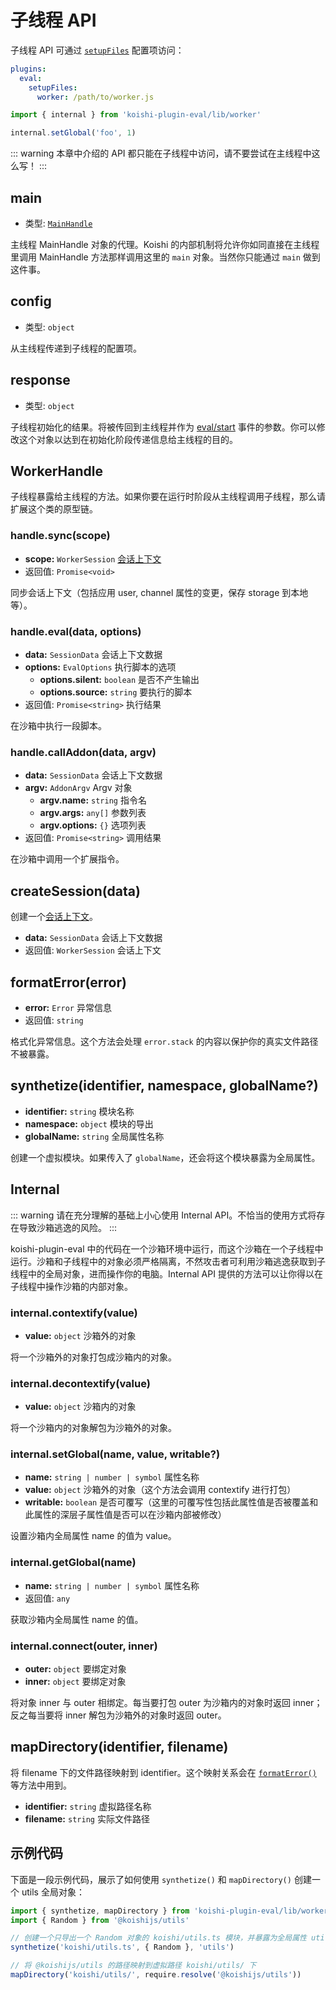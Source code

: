 # 子线程 API

子线程 API 可通过 [`setupFiles`](./config.md#setupfiles) 配置项访问：

```yaml title=koishi.yml
plugins:
  eval:
    setupFiles:
      worker: /path/to/worker.js
```

```js title=worker.js
import { internal } from 'koishi-plugin-eval/lib/worker'

internal.setGlobal('foo', 1)
```

::: warning
本章中介绍的 API 都只能在子线程中访问，请不要尝试在主线程中这么写！
:::

## main

- 类型: [`MainHandle`](./main.md#mainhandle)

主线程 MainHandle 对象的代理。Koishi 的内部机制将允许你如同直接在主线程里调用 MainHandle 方法那样调用这里的 `main` 对象。当然你只能通过 `main` 做到这件事。

## config

- 类型: `object`

从主线程传递到子线程的配置项。

## response

- 类型: `object`

子线程初始化的结果。将被传回到主线程并作为 [eval/start](./main.md#eval-start) 事件的参数。你可以修改这个对象以达到在初始化阶段传递信息给主线程的目的。

## WorkerHandle

子线程暴露给主线程的方法。如果你要在运行时阶段从主线程调用子线程，那么请扩展这个类的原型链。

### handle.sync(scope)

- **scope:** `WorkerSession` [会话上下文](./sandbox.md#会话上下文)
- 返回值: `Promise<void>`

同步会话上下文（包括应用 user, channel 属性的变更，保存 storage 到本地等）。

### handle.eval(data, options)

- **data:** `SessionData` 会话上下文数据
- **options:** `EvalOptions` 执行脚本的选项
  - **options.silent:** `boolean` 是否不产生输出
  - **options.source:** `string` 要执行的脚本
- 返回值: `Promise<string>` 执行结果

在沙箱中执行一段脚本。

### handle.callAddon(data, argv)

- **data:** `SessionData` 会话上下文数据
- **argv:** `AddonArgv` Argv 对象
  - **argv.name:** `string` 指令名
  - **argv.args:** `any[]` 参数列表
  - **argv.options:** `{}` 选项列表
- 返回值: `Promise<string>` 调用结果

在沙箱中调用一个扩展指令。

## createSession(data)

创建一个[会话上下文](./sandbox.md#会话上下文)。

- **data:** `SessionData` 会话上下文数据
- 返回值: `WorkerSession` 会话上下文

## formatError(error)

- **error:** `Error` 异常信息
- 返回值: `string`

格式化异常信息。这个方法会处理 `error.stack` 的内容以保护你的真实文件路径不被暴露。

## synthetize(identifier, namespace, globalName?)

- **identifier:** `string` 模块名称
- **namespace:** `object` 模块的导出
- **globalName:** `string` 全局属性名称

创建一个虚拟模块。如果传入了 `globalName`，还会将这个模块暴露为全局属性。

## Internal

::: warning
请在充分理解的基础上小心使用 Internal API。不恰当的使用方式将存在导致沙箱逃逸的风险。
:::

koishi-plugin-eval 中的代码在一个沙箱环境中运行，而这个沙箱在一个子线程中运行。沙箱和子线程中的对象必须严格隔离，不然攻击者可利用沙箱逃逸获取到子线程中的全局对象，进而操作你的电脑。Internal API 提供的方法可以让你得以在子线程中操作沙箱的内部对象。

### internal.contextify(value)

- **value:** `object` 沙箱外的对象

将一个沙箱外的对象打包成沙箱内的对象。

### internal.decontextify(value)

- **value:** `object` 沙箱内的对象

将一个沙箱内的对象解包为沙箱外的对象。

### internal.setGlobal(name, value, writable?)

- **name:** `string | number | symbol` 属性名称
- **value:** `object` 沙箱外的对象（这个方法会调用 contextify 进行打包）
- **writable:** `boolean` 是否可覆写（这里的可覆写性包括此属性值是否被覆盖和此属性的深层子属性值是否可以在沙箱内部被修改）

设置沙箱内全局属性 name 的值为 value。

### internal.getGlobal(name)

- **name:** `string | number | symbol` 属性名称
- 返回值: `any`

获取沙箱内全局属性 name 的值。

### internal.connect(outer, inner)

- **outer:** `object` 要绑定对象
- **inner:** `object` 要绑定对象

将对象 inner 与 outer 相绑定。每当要打包 outer 为沙箱内的对象时返回 inner；反之每当要将 inner 解包为沙箱外的对象时返回 outer。

## mapDirectory(identifier, filename)

将 filename 下的文件路径映射到 identifier。这个映射关系会在 [`formatError()`](#formaterror) 等方法中用到。

- **identifier:** `string` 虚拟路径名称
- **filename:** `string` 实际文件路径

## 示例代码

下面是一段示例代码，展示了如何使用 `synthetize()` 和 `mapDirectory()` 创建一个 utils 全局对象：

```js title=worker.js
import { synthetize, mapDirectory } from 'koishi-plugin-eval/lib/worker'
import { Random } from '@koishijs/utils'

// 创建一个只导出一个 Random 对象的 koishi/utils.ts 模块，并暴露为全局属性 utils
synthetize('koishi/utils.ts', { Random }, 'utils')

// 将 @koishijs/utils 的路径映射到虚拟路径 koishi/utils/ 下
mapDirectory('koishi/utils/', require.resolve('@koishijs/utils'))
```
